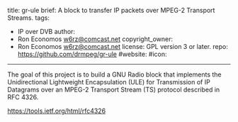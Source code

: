 title: gr-ule
brief: A block to transfer IP packets over MPEG-2 Transport Streams.
tags:
  - IP over DVB
author:
  - Ron Economos <w6rz@comcast.net>
copyright_owner:
  - Ron Economos <w6rz@comcast.net>
license: GPL version 3 or later.
repo: https://github.com/drmpeg/gr-ule
#website:
#icon:
---
The goal of this project is to build a GNU Radio block that implements
the Unidirectional Lightweight Encapsulation (ULE) for Transmission of
IP Datagrams over an MPEG-2 Transport Stream (TS) protocol described in
RFC 4326.

<https://tools.ietf.org/html/rfc4326>

